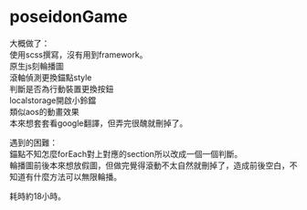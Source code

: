 # poseidonGame

大概做了：  
使用scss撰寫，沒有用到framework。  
原生js刻輪播圖  
滾軸偵測更換錨點style  
判斷是否為行動裝置更換按鈕  
localstorage開啟小鈴鐺  
類似aos的動畫效果  
本來想套套看google翻譯，但弄完很醜就刪掉了。  

遇到的困難：  
錨點不知怎麼forEach對上對應的section所以改成一個一個判斷。  
輪播圖前後本來想放假圖，但做完覺得滾動不太自然就刪掉了，造成前後空白，不知道有什麼方法可以無限輪播。  

耗時約18小時。
